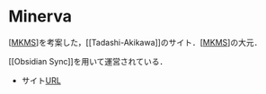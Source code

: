 # Minerva

[[MKMS]]を考案した，[[Tadashi-Akikawa]]のサイト．[[MKMS]]の大元．

[[Obsidian Sync]]を用いて運営されている．

- サイト[URL](https://minerva.mamansoft.net/Notes/Minerva)


[//begin]: # "Autogenerated link references for markdown compatibility"
[MKMS]: MKMS.md "MKMS"
[//end]: # "Autogenerated link references"